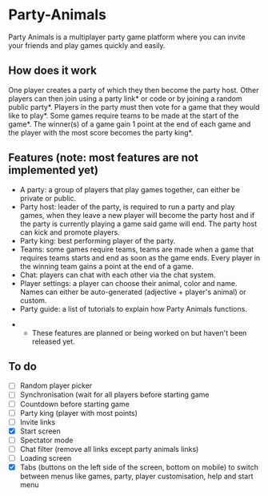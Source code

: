 # Party-Animals

Party Animals is a multiplayer party game platform where you can invite your friends and play games quickly and easily.

## How does it work

One player creates a party of which they then become the party host. Other players can then join using a party link* or code or by joining a random public party*. Players in the party must then vote for a game that they would like to play*. Some games require teams to be made at the start of the game*. The winner(s) of a game gain 1 point at the end of each game and the player with the most score becomes the party king*.

## Features (note: most features are not implemented yet)
- A party: a group of players that play games together, can either be private or public.
- Party host: leader of the party, is required to run a party and play games, when they leave a new player will become the party host and if the party is currently playing a game said game will end. The party host can kick and promote players.
- Party king: best performing player of the party.
- Teams: some games require teams, teams are made when a game that requires teams starts and end as soon as the game ends. Every player in the winning team gains a point at the end of a game.
- Chat: players can chat with each other via the chat system.
- Player settings: a player can choose their animal, color and name. Names can either be auto-generated (adjective + player's animal) or custom.
- Party guide: a list of tutorials to explain how Party Animals functions.

* - These features are planned or being worked on but haven't been released yet.

## To do
- [ ] Random player picker
- [ ] Synchronisation (wait for all players before starting game
- [ ] Countdown before starting game
- [ ] Party king (player with most points)
- [ ] Invite links
- [x] Start screen
- [ ] Spectator mode
- [ ] Chat filter (remove all links except party animals links)
- [ ] Loading screen
- [x] Tabs (buttons on the left side of the screen, bottom on mobile) to switch between menus like games, party, player customisation, help and start menu
